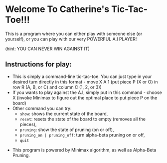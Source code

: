 # Welcome To Catherine's Tic-Tac-Toe!!!

This is a program where you can either play with someone else (or yourself), or you can play with our very POWERFUL A.I PLAYER!

(hint: YOU CAN NEVER WIN AGAINST IT)

## Instructions for play:
- This is simply a command-line tic-tac-toe. You can just type in your desired turn directly in this format - move X A 1 (put piece P (X or O) in row R (A, B, or C) and column C (1, 2, or 3))
- If you wants to play against the A.I, simply put in this command - choose X (invoke Minimax to figure out the optimal place to put piece P on the board)
- Other command you can try: 
  - `show`: shows the current state of the board, 
  - `reset`: resets the state of the board to empty (removes all the pieces), 
  - `pruning`: show the state of pruning (on or off), 
  - `pruning_on | pruning_off`: turn alpha-beta pruning on or off, 
  - `quit`

* This program is powered by Minimax algorithm, as well as Alpha-Beta Pruning.
